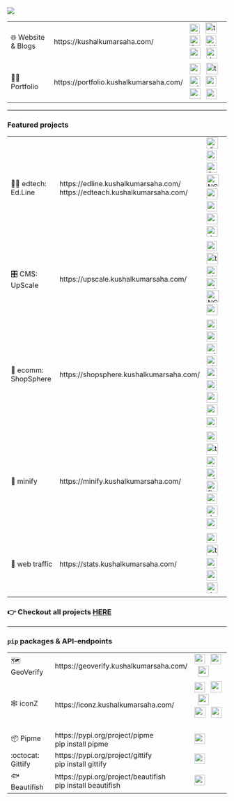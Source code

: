<img src="https://imgur.com/VYDC77Z.png"/>
<table>
  <tr> 
    <td>🌐 Website & Blogs</td> 
    <td>https://kushalkumarsaha.com/</td>
    <td> 
      <!-- next -->        <img style="height:23px" title="nextJS" src="https://github.com/marwin1991/profile-technology-icons/assets/136815194/5f8c622c-c217-4649-b0a9-7e0ee24bd704"/> &nbsp;
      <!-- ts -->          <img style="height:26px" title="typescript" src="https://user-images.githubusercontent.com/25181517/183890598-19a0ac2d-e88a-4005-a8df-1ee36782fde1.png"/> &nbsp;
      <!-- sass -->        <img style="height:24px" title="SCSS" src="https://github.com/bcd-kushal/Kushal-Kumar/assets/96081625/c95ea671-8b33-41c9-a269-adf4d172f9cf"/> &nbsp;
      <!-- drizzle -->     <img style="height:24px" title="drizzle" src="https://avatars.githubusercontent.com/u/108468352?s=200&v=4"/> &nbsp;
      <!-- mongo -->       <img style="height:25px" title="monogoDB" src="https://user-images.githubusercontent.com/25181517/182884177-d48a8579-2cd0-447a-b9a6-ffc7cb02560e.png"/> &nbsp;
      <!-- docker -->      <img style="height:25px" title="docker" src="https://user-images.githubusercontent.com/25181517/117207330-263ba280-adf4-11eb-9b97-0ac5b40bc3be.png"/> &nbsp;
    </td>
  </tr>
 
 <tr>
    <td>👨‍💼 Portfolio</td>
    <td>https://portfolio.kushalkumarsaha.com/</td>
    <td>
      <!-- astro -->        <img style="height:25px" title="astro" src="https://github.com/marwin1991/profile-technology-icons/assets/54946572/397c0300-2e47-464e-81eb-6e991c9255fc" /> &nbsp;
      <!-- ts -->           <img style="height:26px" title="typescript" src="https://user-images.githubusercontent.com/25181517/183890598-19a0ac2d-e88a-4005-a8df-1ee36782fde1.png"/> &nbsp;
      <!-- tailwind -->     <img style="height:24px" title="tailwind" src="https://user-images.githubusercontent.com/25181517/202896760-337261ed-ee92-4979-84c4-d4b829c7355d.png"/> &nbsp;
      <!-- node -->         <img style="height:24px" title="nodeJS" src="https://github.com/bcd-kushal/Kushal-Kumar/assets/96081625/3e08afee-1aeb-4f78-ae89-f883f31b4731"/> &nbsp;
      <!-- express -->      <img style="height:25px" title="express" src="https://i.imgur.com/fZXQgWk.png" title="source: imgur.com" /> &nbsp;
      <!-- supabase -->     <img style="height:24px" title="supabase" src="https://i.imgur.com/h56M3eS.png" title="source: imgur.com" /> &nbsp;
    </td>
  </tr>

</table>

<hr>

### Featured projects

<table>
  <tr>
    <td>👩‍🎓 edtech: Ed.Line</td>
    <td>https://edline.kushalkumarsaha.com/<br>https://edteach.kushalkumarsaha.com/</td>
    <td>
      <!-- django -->    <img style="height:26px" title="django" src="https://github.com/marwin1991/profile-technology-icons/assets/62091613/9bf5650b-e534-4eae-8a26-8379d076f3b4" /> &nbsp;
      <!-- js -->        <img style="height:23px" title="javascript" src="https://user-images.githubusercontent.com/25181517/117447155-6a868a00-af3d-11eb-9cfe-245df15c9f3f.png"/> &nbsp;
      <!-- sass -->      <img style="height:24px" title="SCSS" src="https://github.com/bcd-kushal/Kushal-Kumar/assets/96081625/c95ea671-8b33-41c9-a269-adf4d172f9cf"/> &nbsp;
      <!-- nginx -->     <img style="height:28px" title="NGINX" src="https://download.logo.wine/logo/Nginx/Nginx-Logo.wine.png"/> &nbsp;
      <!-- redis -->     <img style="height:25px" title="redis" src="https://user-images.githubusercontent.com/25181517/182884894-d3fa6ee0-f2b4-4960-9961-64740f533f2a.png"/> &nbsp;
      <!-- sqlite -->    <img style="height:24px" title="sqlite" src="https://github.com/marwin1991/profile-technology-icons/assets/136815194/82df4543-236b-4e45-9604-5434e3faab17"/> &nbsp;
      <!-- mongo -->     <img style="height:25px" title="mongo" src="https://user-images.githubusercontent.com/25181517/182884177-d48a8579-2cd0-447a-b9a6-ffc7cb02560e.png"/> &nbsp;
      <!-- docker -->    <img style="height:25px" title="docker" src="https://user-images.githubusercontent.com/25181517/117207330-263ba280-adf4-11eb-9b97-0ac5b40bc3be.png"/> &nbsp;
    </td>
  </tr>

 <tr>
    <td>🎛️ CMS: UpScale</td>
    <td>https://upscale.kushalkumarsaha.com/</td>
    <td>
      <!-- next -->        <img style="height:23px" title="nextJS" src="https://github.com/marwin1991/profile-technology-icons/assets/136815194/5f8c622c-c217-4649-b0a9-7e0ee24bd704"/> &nbsp;
      <!-- ts -->          <img style="height:26px" title="typescript" src="https://user-images.githubusercontent.com/25181517/183890598-19a0ac2d-e88a-4005-a8df-1ee36782fde1.png"/> &nbsp;
      <!-- shadcn/ui -->   <img style="height:24px" title="shadcn/ui" title="shadcn/ui" src="https://avatars.githubusercontent.com/u/139895814?s=200&v=4"/> &nbsp;
      <!-- tailwind -->    <img style="height:24px" title="tailwind" title="tailwind" src="https://user-images.githubusercontent.com/25181517/202896760-337261ed-ee92-4979-84c4-d4b829c7355d.png"/> &nbsp;
      <!-- nginx -->       <img style="height:28px" title="NGINX" src="https://download.logo.wine/logo/Nginx/Nginx-Logo.wine.png"/> &nbsp;
      <!-- redis -->       <img style="height:25px" title="redis" src="https://user-images.githubusercontent.com/25181517/182884894-d3fa6ee0-f2b4-4960-9961-64740f533f2a.png"/> &nbsp;
    </td>
  </tr>

  <tr>
    <td>🛒 ecomm: ShopSphere</td>
    <td>https://shopsphere.kushalkumarsaha.com/</td>
    <td>
      <!-- next -->        <img style="height:23px" title="nextJS" src="https://github.com/marwin1991/profile-technology-icons/assets/136815194/5f8c622c-c217-4649-b0a9-7e0ee24bd704"/> &nbsp;
      <!-- ts -->          <img style="height:24px" title="typescript" src="https://user-images.githubusercontent.com/25181517/183890598-19a0ac2d-e88a-4005-a8df-1ee36782fde1.png"/> &nbsp;
      <!-- tailwind -->    <img style="height:24px" title="tailwind" src="https://user-images.githubusercontent.com/25181517/202896760-337261ed-ee92-4979-84c4-d4b829c7355d.png"/> &nbsp;
      <!-- shadcn/ui -->   <img style="height:24px" title="shadcn/ui" src="https://avatars.githubusercontent.com/u/139895814?s=200&v=4"/> &nbsp;
      <!-- mui -->         <img style="height:24px" title="materialUI" src="https://user-images.githubusercontent.com/25181517/189716630-fe6c084c-6c66-43af-aa49-64c8aea4a5c2.png"/> &nbsp;
      <!-- prisma -->      <img style="height:23px" title="prisma" src="https://imgur.com/kw09l6d.png"/> &nbsp;
      <!-- redis -->       <img style="height:25px" title="redis" src="https://user-images.githubusercontent.com/25181517/182884894-d3fa6ee0-f2b4-4960-9961-64740f533f2a.png"/> &nbsp;
      <!-- mongo -->       <img style="height:25px" title="mongoDB" src="https://user-images.githubusercontent.com/25181517/182884177-d48a8579-2cd0-447a-b9a6-ffc7cb02560e.png"/> &nbsp;
      <!-- supabase -->    <img style="height:23px" title="supabase" src="https://i.imgur.com/h56M3eS.png" title="source: imgur.com" /> &nbsp; 
    </td>
  </tr>

  <tr>
    <td>🔗 minify</td>
    <td>https://minify.kushalkumarsaha.com/</td>
    <td>
      <!-- next -->        <img style="height:23px" title="nextjs" src="https://github.com/marwin1991/profile-technology-icons/assets/136815194/5f8c622c-c217-4649-b0a9-7e0ee24bd704"/> &nbsp;
      <!-- ts -->          <img style="height:26px" title="typescript"  src="https://user-images.githubusercontent.com/25181517/183890598-19a0ac2d-e88a-4005-a8df-1ee36782fde1.png"/> &nbsp;
      <!-- shadcn/ui -->   <img style="height:24px" title="shadcn/ui" src="https://avatars.githubusercontent.com/u/139895814?s=200&v=4"/> &nbsp;
      <!-- tailwind -->    <img style="height:24px" title="tailwind" src="https://user-images.githubusercontent.com/25181517/202896760-337261ed-ee92-4979-84c4-d4b829c7355d.png"/> &nbsp;
      <!-- firebase -->    <img style="height:25px" title="firebase" src="https://github.com/bcd-kushal/bcd-kushal/assets/96081625/bdc51c5e-1866-4865-b638-39bcf273494d"/> &nbsp;
      <!-- redis -->       <img style="height:24px" title="redis" src="https://user-images.githubusercontent.com/25181517/182884894-d3fa6ee0-f2b4-4960-9961-64740f533f2a.png"/> &nbsp;
      <!-- docker -->      <img style="height:25px" title="docker" src="https://user-images.githubusercontent.com/25181517/117207330-263ba280-adf4-11eb-9b97-0ac5b40bc3be.png"/> &nbsp;
      <!-- vercel -->      <img style="height:24px" title="vercel" src="https://assets.vercel.com/image/upload/front/favicon/vercel/180x180.png"/> &nbsp;
    </td>
  </tr>

  <tr>
    <td>🚦 web traffic</td>
    <td>https://stats.kushalkumarsaha.com/</td>
    <td>
      <!-- next -->        <img style="height:23px" title="nextJS" src="https://github.com/marwin1991/profile-technology-icons/assets/136815194/5f8c622c-c217-4649-b0a9-7e0ee24bd704"/> &nbsp;
      <!-- ts -->          <img style="height:26px" title="typescript" src="https://user-images.githubusercontent.com/25181517/183890598-19a0ac2d-e88a-4005-a8df-1ee36782fde1.png"/> &nbsp;
      <!-- tailwind -->    <img style="height:24px" title="tailwind" src="https://user-images.githubusercontent.com/25181517/202896760-337261ed-ee92-4979-84c4-d4b829c7355d.png"/> &nbsp;
      <!-- supabase -->    <img style="height:24px" title="supabase" src="https://i.imgur.com/h56M3eS.png" title="source: imgur.com" /> &nbsp;
      <!-- docker -->      <img style="height:25px" title="docker" src="https://user-images.githubusercontent.com/25181517/117207330-263ba280-adf4-11eb-9b97-0ac5b40bc3be.png"/> &nbsp;
    </td>
  </tr>
</table>

### 👉 Checkout all projects [HERE](https://kushalkumarsaha.com/projects/tree)

<hr>

### `pip` packages & API-endpoints

<table>
  <tr>
    <td>🗺️ GeoVerify</td>
    <td>https://geoverify.kushalkumarsaha.com/</td>
    <td>
      <!-- python -->        <img style="height:24px" src="https://github.com/bcd-kushal/Kushal-Kumar/assets/96081625/47879a68-68eb-4289-b2fa-858cccfe482e"/> &nbsp;
      <!-- flask -->         <img style="height:24px" src="https://github.com/bcd-kushal/Kushal-Kumar/assets/96081625/20a11017-9e2b-45f2-ae6e-d8d38e0058b0"/> &nbsp;
      <!-- railway -->       <img style="height:25px" src="https://railway.app/brand/logo-light.png"/> &nbsp;
    </td>
  </tr>

  <tr>
    <td>🕸️ iconZ</td>
    <td>https://iconz.kushalkumarsaha.com/</td>
    <td>
      <!-- node -->          <img style="height:24px" src="https://github.com/bcd-kushal/Kushal-Kumar/assets/96081625/3e08afee-1aeb-4f78-ae89-f883f31b4731"/> &nbsp;
      <!-- ts -->            <img style="height:26px" src="https://user-images.githubusercontent.com/25181517/183890598-19a0ac2d-e88a-4005-a8df-1ee36782fde1.png"/> &nbsp;
      <!-- express -->       <img style="height:25px" src="https://i.imgur.com/fZXQgWk.png" title="source: imgur.com" /> &nbsp;
      <!-- railway -->       <img style="height:25px" src="https://railway.app/brand/logo-light.png"/> &nbsp;
      <!-- docker -->       <img style="height:25px" src="https://user-images.githubusercontent.com/25181517/117207330-263ba280-adf4-11eb-9b97-0ac5b40bc3be.png"/> &nbsp;
    </td>
  </tr>
  
  <tr>
    <td>📦 Pipme</td>
    <td>https://pypi.org/project/pipme <br> pip install pipme</td>
    <td>
      <!-- python -->        <img style="height:24px" src="https://github.com/bcd-kushal/Kushal-Kumar/assets/96081625/47879a68-68eb-4289-b2fa-858cccfe482e"/> &nbsp;
    </td>
  </tr>

  <tr>
    <td>:octocat: Gittify</td>
    <td>https://pypi.org/project/gittify <br> pip install gittify</td>
    <td>
      <!-- python -->        <img style="height:24px" src="https://github.com/bcd-kushal/Kushal-Kumar/assets/96081625/47879a68-68eb-4289-b2fa-858cccfe482e"/> &nbsp;
    </td>
  </tr>

  <tr>
    <td>🐟 Beautifish</td>
    <td>https://pypi.org/project/beautifish <br> pip install beautifish</td>
    <td>
      <!-- python -->        <img style="height:24px" src="https://github.com/bcd-kushal/Kushal-Kumar/assets/96081625/47879a68-68eb-4289-b2fa-858cccfe482e"/> &nbsp;
    </td>
  </tr>

</table>
